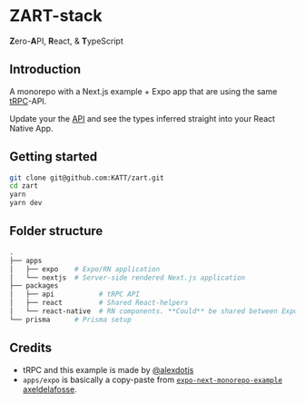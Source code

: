 # ZART-stack

**Z**ero-**A**PI, **R**eact, & **T**ypeScript


## Introduction

A monorepo with a Next.js example + Expo app that are using the same [tRPC](https://trpc.io)-API.

Update your the [API](/packages/api) and see the types inferred straight into your React Native App.

## Getting started


```bash
git clone git@github.com:KATT/zart.git
cd zart
yarn
yarn dev
```

## Folder structure


```graphql
.
├── apps
│   ├── expo    # Expo/RN application
│   └── nextjs  # Server-side rendered Next.js application
├── packages
│   ├── api           # tRPC API 
│   ├── react         # Shared React-helpers
│   └── react-native  # RN components. **Could** be shared between Expo & Next.js if you're in to that sort of thing.
└── prisma      # Prisma setup
```


## Credits

- tRPC and this example is made by [@alexdotjs](https://twitter.com/alexdotjs)
- `apps/expo` is basically a copy-paste from [`expo-next-monorepo-example`](https://github.com/axeldelafosse/expo-next-monorepo-example) [axeldelafosse](https://github.com/axeldelafosse).

